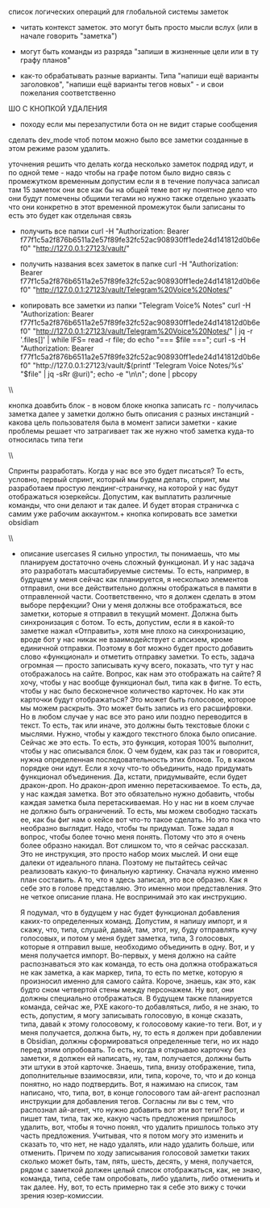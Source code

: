 список логических операций для глобальной системы заметок
- читать контекст заметок. это могут быть просто мысли вслух (или в начале говорить "заметка")
- могут быть команды из разряда "запиши в жизненные цели или в ту графу планов"


- как-то обрабатывать разные варианты. Типа "напиши ещё варианты заголовков", "напиши ещё варианты тегов новых" - и свои пожелания соответственно

ШО С КНОПКОЙ УДАЛЕНИЯ
- походу если мы перезапустили бота он не видит старые сообщения

сделать dev_mode чтоб потом можно было все заметки созданные в этом режиме разом удалить.

уточнения
решить что делать когда несколько заметок подряд идут, и по одной теме
    - надо чтобы на графе потом было видно связь с промежутком временным допустим если я в течение получаса записал там 15 заметок они все как бы на общей теме вот ну понятное дело что они будут помечены общими тегами но нужно также отдельно указать что они конкретно в этот временной промежуток были записаны то есть это будет как отдельная связь



- получить все папки 
curl -H "Authorization: Bearer f77f1c5a2f876b6511a2e57f89fe32fc52ac908930ff1ede24d141812d0b6ef0" "http://127.0.0.1:27123/vault/"

- получить названия всех заметок в папке
curl -H "Authorization: Bearer f77f1c5a2f876b6511a2e57f89fe32fc52ac908930ff1ede24d141812d0b6ef0" "http://127.0.0.1:27123/vault/Telegram%20Voice%20Notes/"


- копировать все заметки из папки "Telegram Voice% Notes" 
curl -H "Authorization: Bearer f77f1c5a2f876b6511a2e57f89fe32fc52ac908930ff1ede24d141812d0b6ef0" "http://127.0.0.1:27123/vault/Telegram%20Voice%20Notes/" | jq -r '.files[]' | while IFS= read -r file; do echo "=== $file ==="; curl -s -H "Authorization: Bearer f77f1c5a2f876b6511a2e57f89fe32fc52ac908930ff1ede24d141812d0b6ef0" "http://127.0.0.1:27123/vault/$(printf 'Telegram Voice Notes/%s' "$file" | jq -sRr @uri)"; echo -e "\n\n"; done | pbcopy


\\\\


кнопка доавбить блок - в новом блоке кнопка записать гс - получилась заметка
далее у заметки должно быть описания с разных инстанций 
    - какова цель пользователя была в момент записи заметки 
    - какие проблемы решает что затрагивает
так же нужно чтоб заметка куда-то относилась типа теги

\\\\

Спринты разработать. Когда у нас все это будет писаться? То есть, условно, первый спринт, который мы будем делать, спринт, мы разработаем простую лендинг-страничку, на которой у нас будут отображаться юзеркейсы. Допустим, как выплатить различные команды, что они делают и так далее. И будет вторая страничка с самим уже рабочим аккаунтом.+ кнопка копировать все заметки obsidiam


\\\ 
- описание usercases
    Я сильно упростил, ты понимаешь, что мы планируем достаточно очень сложный функционал. И у нас задача это разработать масштабируемые системы. То есть, например, в будущем у меня сейчас как планируется, я несколько элементов отправил, они все действительно должны отображаться в памяти в отправленной части. Соответственно, что я должен сделать в этом выборе перфекции? Они у меня должны все отображаться, все заметки, которые я отправил в текущий момент. Должна быть синхронизация с ботом. То есть, допустим, если я в какой-то заметке нажал «Отправить», хотя мне плохо на синхронизацию, вроде бот у нас никак не взаимодействует с апсизем, кроме единичной отправки. Поэтому в бот можно будет просто добавить слово «функционал» и отметить отправку заметки. То есть, задача огромная — просто записывать кучу всего, показать, что тут у нас отображалось на сайте. Вопрос, как нам это отображать на сайте? Я хочу, чтобы у нас вообще функционал был, типа как в фигне. То есть, чтобы у нас было бесконечное количество карточек. Но как эти карточки будут отображаться? Это может быть голосовое, которое мы можем раскрыть. Это может быть запись из его расшифровки. Но в любом случае у нас все это рано или поздно переводится в текст. То есть, так или иначе, это должны быть текстовые блоки с мыслями. Нужно, чтобы у каждого текстного блока было описание. Сейчас же это есть. То есть, это функция, которая 100% выполнит, чтобы у нас описывался блок. О чем будем, как раз так и говорится, нужна определенная последовательность этих блоков. То, в каком порядке они идут. Если я хочу что-то объединить, надо придумать функционал объединения. Да, кстати, придумывайте, если будет дракон-дроп. Но дракон-дроп именно перетаскиваемое. То есть, да, у нас каждая заметка. Вот это обязательно нужно добавить, чтобы каждая заметка была перетаскиваемая. Но у нас ни в коем случае не должно быть ограничений. То есть, мы можем свободно таскать ее, как бы фиг нам о кейсе вот что-то такое сделать. Но это пока что необразно выглядит. Надо, чтобы ты придумал. Тоже задал я вопрос, чтобы более точно меня понять. Потому что это я очень более образно накидал. Вот слишком то, что я сейчас рассказал. Это не инструкция, это просто набор моих мыслей. И они еще далеки от идеального плана. Поэтому не пытайтесь сейчас реализовать какую-то финальную картинку. Сначала нужно именно план составить. А то, что я здесь записал, это все образно. Как я себе это в голове представляю. Это именно мои представления. Это не четкое описание плана. Не воспринимай это как инструкцию.


    Я подумал, что в будущем у нас будет функционал добавления каких-то определенных команд. Допустим, я напишу импорт, и я скажу, что, типа, слушай, давай, там, этот, ну, буду отправлять кучу голосовых, и потом у меня будет заметка, типа, 3 голосовых, которые я отправил выше, необходимо объединить в одну. Вот, и у меня получается импорт. Во-первых, у меня должно на сайте распознаваться это как команда, то есть она должна отображаться не как заметка, а как маркер, типа, то есть по метке, которую я произносил именно для самого сайта. Короче, знаешь, как это, как будто сном четвертой стены между персонажем. Ну вот, они должны специально отображаться. В будущем также планируется команда, сейчас же, PXE какого-то добавляться, либо, я не знаю, то есть, допустим, я могу записывать голосовую, в конце сказать, типа, давай к этому голосовому, к голосовому какие-то теги. Вот, и у меня получается, должна быть, ну, то есть я должен при добавлении в Obsidian, должны сформироваться определенные теги, но их надо перед этим опробовать. То есть, когда я открываю карточку без заметки, я должен ей написать, ну, там, получается, должны быть эти штуки в этой карточке. Знаешь, типа, внизу отображение, типа, дополнительные взаимосвязи, или, типа, короче, то, что и до конца понятно, но надо подтвердить. Вот, я нажимаю на список, там написано, что, типа, вот, в конце голосового там ай-агент распознал инструкции для добавления тегов. Согласны ли вы с тем, что распознал ай-агент, что нужно добавить вот эти вот теги? Вот, и пишет там, типа, так же, какую часть предложения пришлось удалить, вот, чтобы я точно понял, что удалить пришлось только эту часть предложения. Учитывая, что я потом могу это изменить и сказать то, что нет, не надо удалять, или надо удалить больше, или отменить. Причем по ходу записывания голосовой заметки таких сколько может быть, там, пять, шесть, десять, у меня, получается, рядом с заметкой должен целый список отображаться, как, не знаю, команда, типа, себе там опробовать, либо удалить, либо отменить и так далее. Ну, вот, то есть примерно так я себе это вижу с точки зрения юзер-комиссии.